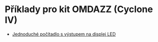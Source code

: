 # Příklady pro kit OMDAZZ (Cyclone IV)

- [Jednoduché počítadlo s výstupem na displej LED](./BCD_counter)
